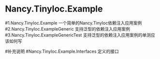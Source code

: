 # Nancy.TinyIoc.Example
#1.Nancy.TinyIoc.Example 一个简单的Nancy.TinyIoc依赖注入应用案例
#2.Nancy.TinyIoc.ExampleGeneric 支持泛型的依赖注入应用案例
#3.Nancy.TinyIoc.ExampleGenericTest 支持泛型的依赖注入应用案例的单测应该如何写

#补充说明
#Nancy.TinyIoc.Example.Interfaces 定义的接口
